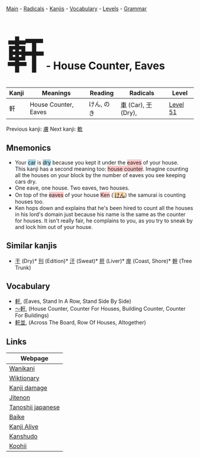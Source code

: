 <style> bigfont {font-size: 100px}</style>
[Main](../README.md) -
[Radicals](../radicals.md) -
[Kanjis](../kanjis.md) -
[Vocabulary](../vocabulary.md) -
[Levels](../levels.md) -
[Grammar](../grammar.md)
# <bigfont> 軒</bigfont> - House Counter, Eaves 

| Kanji | Meanings | Reading | Radicals | Level |
| --- | --- | --- | --- | --- |
| 軒 | House Counter, Eaves | けん, のき | [車](../radicals/車.md) (Car), [干](../radicals/干.md) (Dry),  | [Level 51](../levels/wk_level51.md) |

Previous kanji: [膚](膚.md) Next kanji: [軟](軟.md) 

## Mnemonics
 * Your <span style="background-color:#ADD8E6"> car</span> is <span style="background-color:#ADD8E6"> dry</span> because you kept it under the <span style="background-color:#ffcccb"> eaves</span> of your house. <br />This kanji has a second meaning too: <span style="background-color:#ffcccb"> house counter</span>. Imagine counting all the houses on your block by the number of eaves you see keeping cars dry.
* One eave, one house. Two eaves, two houses.
* On top of the <span style="background-color:#ffcccb"> eaves</span> of your house <span style="background-color:#ffcccb"> Ken</span> (<span style="background-color:#fed8b1"> [けん](https://jisho.org/search/けん)</span>) the samurai is counting houses too.
* Ken hops down and explains that he's been hired to count all the houses in his lord's domain just because his name is the same as the counter for houses. It isn't really fair, he complains to you, as you try to sneak by and lock him out of your house.


## Similar kanjis
 * [干](干.md) (Dry)* [刊](刊.md) (Edition)* [汗](汗.md) (Sweat)* [肝](肝.md) (Liver)* [岸](岸.md) (Coast, Shore)* [幹](幹.md) (Tree Trunk)


## Vocabulary
 * [軒](../vocabulary/軒.md), (Eaves, Stand In A Row, Stand Side By Side)
* [〜軒](../vocabulary/軒.md), (House Counter, Counter For Houses, Building Counter, Counter For Buildings)
* [軒並](../vocabulary/軒.md), (Across The Board, Row Of Houses, Altogether)



## Links 

| Webpage |
| --- |
| [Wanikani          ](https://www.wanikani.com/kanji/軒) |
| [Wiktionary        ](https://en.wiktionary.org/wiki/軒) |
| [Kanji damage      ](http://www.kanjidamage.com/kanji/search?utf8=✓&q=軒) |
| [Jitenon           ](https://jitenon.com/kanji/軒) |
| [Tanoshii japanese ](https://www.tanoshiijapanese.com/dictionary/kanji.cfm?k=軒) |
| [Baike             ](https://baike.baidu.com/item/軒) |
| [Kanji Alive       ](https://app.kanjialive.com/軒) |
| [Kanshudo          ](https://www.kanshudo.com/searchmn?q=軒) |
| [Koohii            ](https://kanji.koohii.com/study/kanji/軒) |
